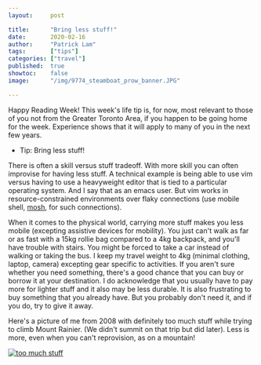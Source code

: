 ```yaml
---
layout:     post

title:      "Bring less stuff!"
date:       2020-02-16
author:     "Patrick Lam"
tags:       ["tips"]
categories: ["travel"]
published:  true
showtoc:    false
image:      "/img/9774_steamboat_prow_banner.JPG"

---
```


Happy Reading Week! This week's life tip is, for now, most relevant to
those of you not from the Greater Toronto Area, if you happen to be
going home for the week. Experience shows that it will apply to many
of you in the next few years.

* Tip: Bring less stuff!

There is often a skill versus stuff tradeoff. With more skill you can
often improvise for having less stuff. A technical example is being
able to use vim versus having to use a heavyweight editor that is tied
to a particular operating system. And I say that as an emacs user. But
vim works in resource-constrained environments over flaky connections
(use mobile shell, <a href="https://mosh.org">mosh</a>, for such connections).

When it comes to the physical world, carrying more stuff makes you
less mobile (excepting assistive devices for mobility). You just can't
walk as far or as fast with a 15kg rollie bag compared to a 4kg
backpack, and you'll have trouble with stairs. You might be forced to
take a car instead of walking or taking the bus. I keep my travel
weight to 4kg (minimal clothing, laptop, camera) excepting gear
specific to activities. If you aren't sure whether you need something,
there's a good chance that you can buy or borrow it at your
destination.  I do acknowledge that you usually have to pay more for
lighter stuff and it also may be less durable. It is also frustrating to
buy something that you already have. But you probably don't need it, and
if you do, try to give it away.

Here's a picture of me from 2008 with definitely too much stuff while
trying to climb Mount Rainier. (We didn't summit on that trip but did
later). Less is more, even when you can't reprovision, as on a mountain!

<a href="https://gallery.patricklam.ca/picture.php?/2547/category/992"><img src="https://gallery.patricklam.ca/_data/i/galleries/0808-washington-and-seattle/080728-rainier-approach/9656_plam_with_pack-me.JPG" alt="too much stuff"></a>
